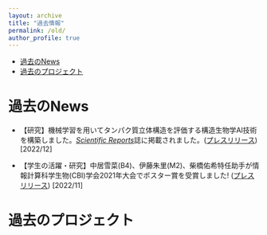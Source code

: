 ```yaml
---
layout: archive
title: "過去情報"
permalink: /old/
author_profile: true
---
```


- [過去のNews](#過去のnews)
- [過去のプロジェクト](#過去のプロジェクト)

# 過去のNews

- 【研究】機械学習を用いてタンパク質立体構造を評価する構造生物学AI技術を構築しました。[*Scientific Reports*](https://www.nature.com/articles/s41598-021-02948-y)誌に掲載されました。([プレスリリース](https://www.yokohama-cu.ac.jp/news/2021/202112ikeguchi_scirep.html)) [2022/12]

- 【学生の活躍・研究】中居雪菜(B4)、伊藤朱里(M2)、柴橋佑希特任助手が情報計算科学生物(CBI)学会2021年大会でポスター賞を受賞しました! ([プレスリリース](http://www.tsurumi.yokohama-cu.ac.jp/news/20211126_ito_nakai_shibahashi.html)) [2022/11]

# 過去のプロジェクト

